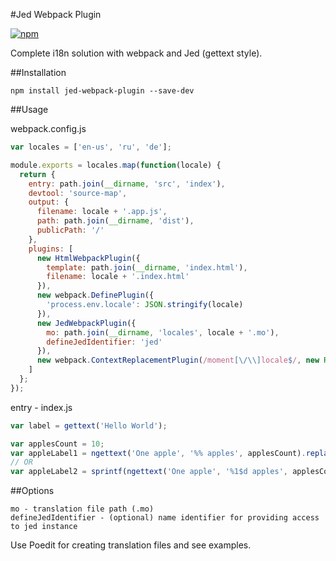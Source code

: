 #Jed Webpack Plugin

[![npm](https://img.shields.io/npm/v/jed-webpack-plugin.svg?maxAge=2592000)](https://www.npmjs.com/package/jed-webpack-plugin)

Complete i18n solution with webpack and Jed (gettext style).

##Installation
```
npm install jed-webpack-plugin --save-dev
```

##Usage

webpack.config.js
```js
var locales = ['en-us', 'ru', 'de'];

module.exports = locales.map(function(locale) {
  return {
    entry: path.join(__dirname, 'src', 'index'),
    devtool: 'source-map',
    output: {
      filename: locale + '.app.js',
      path: path.join(__dirname, 'dist'),
      publicPath: '/'
    },
    plugins: [
      new HtmlWebpackPlugin({
        template: path.join(__dirname, 'index.html'),
        filename: locale + '.index.html'
      }),
      new webpack.DefinePlugin({
        'process.env.locale': JSON.stringify(locale)
      }),
      new JedWebpackPlugin({
        mo: path.join(__dirname, 'locales', locale + '.mo'),
        defineJedIdentifier: 'jed'
      }),
      new webpack.ContextReplacementPlugin(/moment[\/\\]locale$/, new RegExp(locale))
    ]
  };
});
```

entry - index.js
```js
var label = gettext('Hello World');

var applesCount = 10;
var appleLabel1 = ngettext('One apple', '%% apples', applesCount).replace(/%%/, applesCount);
// OR
var appleLabel2 = sprintf(ngettext('One apple', '%1$d apples', applesCount), appleCount);
```

##Options

```
mo - translation file path (.mo)
defineJedIdentifier - (optional) name identifier for providing access to jed instance
```

Use Poedit for creating translation files and see examples.

